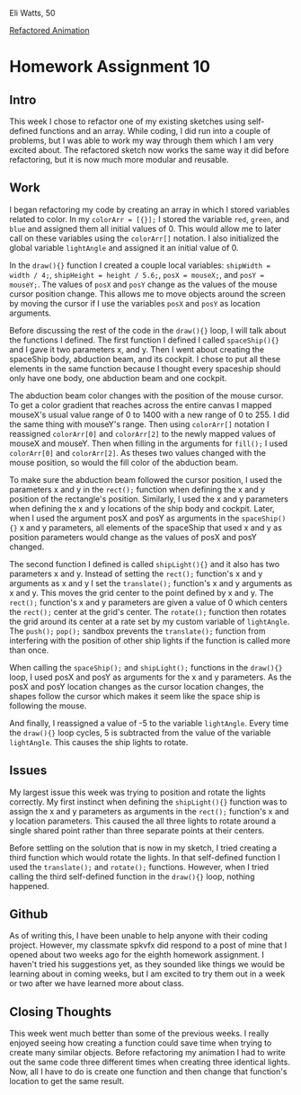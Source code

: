 Eli Watts, 50

[Refactored Animation](https://wattse13.github.io/120_work/hw_10/)

# Homework Assignment 10

## Intro

This week I chose to refactor one of my existing sketches using self-defined functions and an array. While coding, I did run into a couple of problems, but I was able to work my way through them which I am very excited about. The refactored sketch now works the same way it did before refactoring, but it is now much more modular and reusable.

## Work

I began refactoring my code by creating an array in which I stored variables related to color. In my `colorArr = [{}];` I stored the variable `red`, `green`, and `blue` and assigned them all initial values of 0. This would allow me to later call on these variables using the `colorArr[]` notation. I also initialized the global variable `lightAngle` and assigned it an initial value of 0.

In the `draw(){}` function I created a couple local variables: `shipWidth = width / 4;`, `shipHeight = height / 5.6;`, `posX = mouseX;`, and `posY = mouseY;`. The values of `posX` and `posY` change as the values of the mouse cursor position change. This allows me to move objects around the screen by moving the cursor if I use the variables `posX` and `posY` as location arguments.

Before discussing the rest of the code in the `draw(){}` loop, I will talk about the functions I defined. The first function I defined I called `spaceShip(){}` and I gave it two parameters x, and y. Then I went about creating the spaceShip body, abduction beam, and its cockpit. I chose to put all these elements in the same function because I thought every spaceship should only have one body, one abduction beam and one cockpit.

The abduction beam color changes with the position of the mouse cursor. To get a color gradient that reaches across the entire canvas I mapped mouseX's usual value range of 0 to 1400 with a new range of 0 to 255. I did the same thing with mouseY's range. Then using `colorArr[]` notation I reassigned `colorArr[0]` and `colorArr[2]` to the newly mapped values of mouseX and mouseY. Then when filling in the arguments for `fill();` I used `colorArr[0]` and `colorArr[2]`. As theses two values changed with the mouse position, so would the fill color of the abduction beam.

To make sure the abduction beam followed the cursor position, I used the parameters x and y in the `rect();` function when defining the x and y position of the rectangle's position. Similarly, I used the x and y parameters when defining the x and y locations of the ship body and cockpit. Later, when I used the argument posX and posY as arguments in the `spaceShip(){}` x and y parameters, all elements of the spaceShip that used x and y as position parameters would change as the values of posX and posY changed.

The second function I defined is called `shipLight(){}` and it also has two parameters x and y. Instead of setting the `rect();` function's x and y arguments as x and y I set the `translate();` function's x and y arguments as x and y. This moves the grid center to the point defined by x and y. The `rect();` function's x and y parameters are given a value of 0 which centers the `rect();` center at the grid's center. The `rotate();` function then rotates the grid around its center at a rate set by my custom variable of `lightAngle`. The `push();` `pop();` sandbox prevents the `translate();` function from interfering with the position of other ship lights if the function is called more than once.

When calling the `spaceShip();` and `shipLight();` functions in the `draw(){}` loop, I used posX and posY as arguments for the x and y parameters. As the posX and posY location changes as the cursor location changes, the shapes follow the cursor which makes it seem like the space ship is following the mouse.

And finally, I reassigned a value of -5 to the variable `lightAngle`. Every time the `draw(){}` loop cycles, 5 is subtracted from the value of the variable `lightAngle`. This causes the ship lights to rotate.

## Issues

My largest issue this week was trying to position and rotate the lights correctly. My first instinct when defining the `shipLight(){}` function was to assign the x and y parameters as arguments in the `rect();` function's x and y location parameters. This caused the all three lights to rotate around a single shared point rather than three separate points at their centers.

Before settling on the solution that is now in my sketch, I tried creating a third function which would rotate the lights. In that self-defined function I used the `translate();` and `rotate();` functions. However, when I tried calling the third self-defined function in the `draw(){}` loop, nothing happened.

## Github

As of writing this, I have been unable to help anyone with their coding project. However, my classmate spkvfx did respond to a post of mine that I opened about two weeks ago for the eighth homework assignment. I haven't tried his suggestions yet, as they sounded like things we would be learning about in coming weeks, but I am excited to try them out in a week or two after we have learned more about class.

## Closing Thoughts

This week went much better than some of the previous weeks. I really enjoyed seeing how creating a function could save time when trying to create many similar objects. Before refactoring my animation I had to write out the same code three different times when creating three identical lights. Now, all I have to do is create one function and then change that function's location to get the same result.
